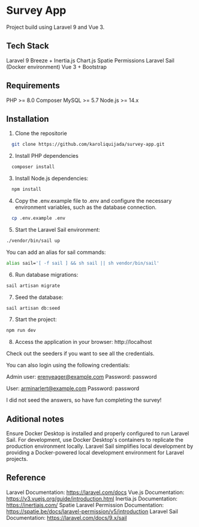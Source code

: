 
# Survey App

Project build using Laravel 9 and Vue 3.


## Tech Stack

Laravel 9
Breeze + Inertia.js 
Chart.js 
Spatie Permissions
Laravel Sail (Docker environment)
Vue 3 + Bootstrap

## Requirements
PHP >= 8.0
Composer
MySQL >= 5.7
Node.js >= 14.x


## Installation

1. Clone the repositorie

```bash
  git clone https://github.com/karoliquijada/survey-app.git
```

2. Install PHP dependencies

```bash
  composer install
```

3. Install Node.js dependencies: 

```bash
  npm install 
```

4. Copy the .env.example file to .env and configure the necessary environment variables, such as the database connection.

```bash
  cp .env.example .env
```

5. Start the Laravel Sail environment:

```bash
./vendor/bin/sail up
```

You can add an alias for sail commands:

```bash
alias sail='[ -f sail ] && sh sail || sh vendor/bin/sail'
```

6. Run database migrations: 

```bash
sail artisan migrate
```

7. Seed the database: 

```bash
sail artisan db:seed
```

7. Start the project: 

```bash
npm run dev
```

8. Access the application in your browser: http://localhost

Check out the seeders if you want to see all the credentials.

You can also login using the following credentials:

Admin user: erenyeager@example.com
Password: password 

User: arminarlert@example.com
Password: password

I did not seed the answers, so have fun completing the survey!

    
## Aditional notes

Ensure Docker Desktop is installed and properly configured to run Laravel Sail.
For development, use Docker Desktop's containers to replicate the production environment locally.
Laravel Sail simplifies local development by providing a Docker-powered local development environment for Laravel projects.

## Reference

Laravel Documentation: https://laravel.com/docs
Vue.js Documentation: https://v3.vuejs.org/guide/introduction.html
Inertia.js Documentation: https://inertiajs.com/
Spatie Laravel Permission Documentation: https://spatie.be/docs/laravel-permission/v5/introduction
Laravel Sail Documentation: https://laravel.com/docs/9.x/sail